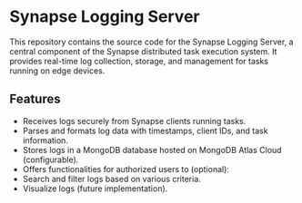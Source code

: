 # Synapse Logging Server 

This repository contains the source code for the Synapse Logging Server, a central component of the Synapse distributed 
task execution system. It provides real-time log collection, storage, and management for tasks running on edge devices.

## Features

- Receives logs securely from Synapse clients running tasks.
- Parses and formats log data with timestamps, client IDs, and task information.
- Stores logs in a MongoDB database hosted on MongoDB Atlas Cloud (configurable).
- Offers functionalities for authorized users to (optional):
- Search and filter logs based on various criteria.
- Visualize logs (future implementation).
